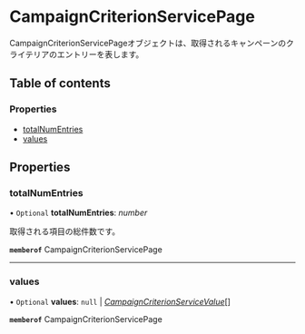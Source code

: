 # CampaignCriterionServicePage


<div lang=\"ja\">CampaignCriterionServicePageオブジェクトは、取得されるキャンペーンのクライテリアのエントリーを表します。</div> 

## Table of contents

### Properties

- [totalNumEntries](campaigncriterionservicepage.md#totalnumentries)
- [values](campaigncriterionservicepage.md#values)

## Properties

### totalNumEntries

• `Optional` **totalNumEntries**: *number*

<div lang=\"ja\">取得される項目の総件数です。</div> 

**`memberof`** CampaignCriterionServicePage

___

### values

• `Optional` **values**: ``null`` \| [*CampaignCriterionServiceValue*](campaigncriterionservicevalue.md)[]

**`memberof`** CampaignCriterionServicePage
